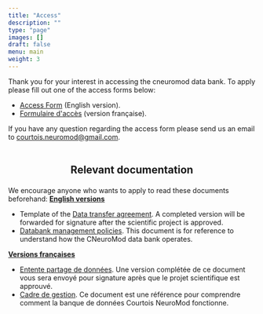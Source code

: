 ```yaml
---
title: "Access"
description: ""
type: "page"
images: []
draft: false
menu: main
weight: 3
---
```

Thank you for your interest in accessing the cneuromod data bank. To apply please fill out one of the access forms below:

-   <a href="https://limesurvey.unf-montreal.ca/index.php/971272?newtest=Y&lang=en" target="_blank">Access Form</a> (English version).
-   <a href="https://limesurvey.unf-montreal.ca/index.php/971272?newtest=Y&lang=fr" target="_blank">Formulaire d'accès</a> (version française).

If you have any question regarding the access form please send us an email to [courtois.neuromod@gmail.com](mailto:courtois.neuromod@gmail.com).
<br><br>

## <p align=center>Relevant documentation</p>

We encourage anyone who wants to apply to read these documents beforehand:
__<u>English versions</u>__

-   Template of the [Data transfer agreement](cneuromod_data_transfer_agreement_en_2022-06-06.pdf). A completed version will be forwarded for signature after the scientific project is approved.
-   [Databank management policies](cneuromod_management_policies_en_2022-05-06.pdf). This document is for reference to understand how the CNeuroMod data bank operates. 

__<u>Versions françaises</u>__

-   [Entente partage de données](cneuromod_entente_transfert_donnees_fr_2022-06-06.docx.pdf). Une version complétée de ce document vous sera envoyé pour signature après que le projet scientifique est approuvé.
-   [Cadre de gestion](cneuromod_cadre_gestion_fr_2022-05-06.pdf). Ce document est une référence pour comprendre comment la banque de données Courtois NeuroMod fonctionne.

<br>



